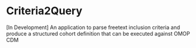 # Criteria2Query
[In Development] An application to parse freetext inclusion criteria and produce a structured cohort definition that can be executed against OMOP CDM
